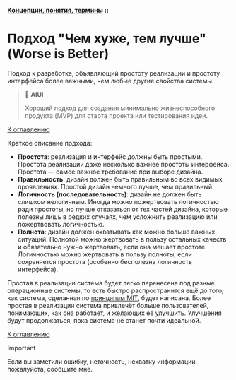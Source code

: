 **[Концепции, понятия, термины](../README.md#concepts) ::**
# Подход "Чем хуже, тем лучше" (Worse is Better)

Подход к разработке, объявляющий простоту реализации и простоту интерфейса более важными, чем любые другие свойства системы.

> :thinking: **AIUI**
>
> Хороший подход для создания минимально жизнеспособного продукта (MVP) для старта проекта или тестирования идеи.

[К оглавлению](../README.md#concepts)

Краткое описание подхода:

- **Простота**: реализация и интерфейс должны быть простыми. Простота реализации даже несколько важнее простоты интерфейса. Простота — самое важное требование при выборе дизайна.
- **Правильность**: дизайн должен быть правильным во всех видимых проявлениях. Простой дизайн немного лучше, чем правильный.
- **Логичность (последовательность)**: дизайн не должен быть слишком нелогичным. Иногда можно пожертвовать логичностью ради простоты, но лучше отказаться от тех частей дизайна, которые полезны лишь в редких случаях, чем усложнить реализацию или пожертвовать логичностью.
- **Полнота**: дизайн должен охватывать как можно больше важных ситуаций. Полнотой можно жертвовать в пользу остальных качеств и обязательно нужно жертвовать, если она мешает простоте. Логичностью можно жертвовать в пользу полноты, если сохраняется простота (особенно бесполезна логичность интерфейса).

Простая в реализации система будет легко перенесена под разные операционные системы, то есть быстро распространится ещё до того, как система, сделанная по [принципам MIT](mit.md), будет написана. Более простая в реализации система привлечёт больше пользователей, понимающих, как она работает, и желающих её улучшить. Улучшения будут продолжаться, пока система не станет почти идеальной.

[К оглавлению](../README.md#concepts)

> [!IMPORTANT]
> Если вы заметили ошибку, неточность, нехватку информации, пожалуйста, сообщите мне.
